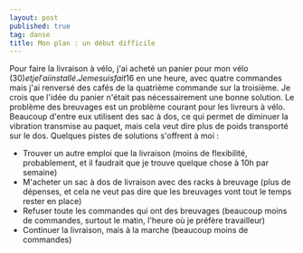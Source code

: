 ```yaml
---
layout: post
published: true
tag: danse
title: Mon plan : un début difficile
---
```


Pour faire la livraison à vélo, j'ai acheté un panier pour mon vélo (30$) et je l'ai installé. Je me suis fait 16$ en une heure, avec quatre commandes mais j'ai renversé des cafés de la quatrième commande sur la troisième. Je crois que l'idée du panier n'était pas nécessairement une bonne solution. Le problème des breuvages est un problème courant pour les livreurs à vélo. Beaucoup d'entre eux utilisent des sac à dos, ce qui permet de diminuer la vibration transmise au paquet, mais cela veut dire plus de poids transporté sur le dos. Quelques pistes de solutions s'offrent à moi :
- Trouver un autre emploi que la livraison (moins de flexibilité, probablement, et il faudrait que je trouve quelque chose à 10h par semaine)
- M'acheter un sac à dos de livraison avec des racks à breuvage (plus de dépenses, et cela ne veut pas dire que les breuvages vont tout le temps rester en place)
- Refuser toute les commandes qui ont des breuvages (beaucoup moins de commandes, surtout le matin, l'heure où je préfère travailleur)
- Continuer la livraison, mais à la marche (beaucoup moins de commandes)

